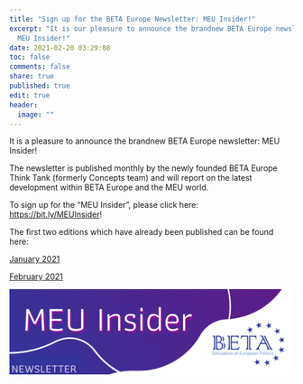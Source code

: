 ```yaml
---
title: "Sign up for the BETA Europe Newsletter: MEU Insider!"
excerpt: "It is our pleasure to announce the brandnew BETA Europe newsletter:
  MEU Insider!"
date: 2021-02-20 03:29:08
toc: false
comments: false
share: true
published: true
edit: true
header:
  image: ""
---
```

It is a pleasure to announce the brandnew BETA Europe newsletter: MEU Insider!

The newsletter is published monthly by the newly founded BETA Europe Think Tank (formerly Concepts team) and will report on the latest development within BETA Europe and the MEU world.

To sign up for the “MEU Insider”, please click here:  <https://bit.ly/MEUInsider>!

The first two editions which have already been published can be found here:

[January 2021](https://us5.campaign-archive.com/?u=991adf83a05812fffbbbc33dc&id=645b7d2ce6)

[February 2021](https://us5.campaign-archive.com/?u=991adf83a05812fffbbbc33dc&id=97f7c9ea3d)

![](/assets/images/meu-insider.png)